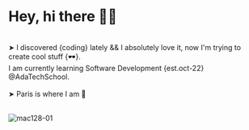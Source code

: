 # Hey,  hi there 🖖🏼 
<br />
➤ I discovered {coding} lately &&  I absolutely love it, now I'm trying to create cool stuff {🕶}. <br />
I am currently learning Software Development {est.oct-22} @AdaTechSchool.
<br />
<br />
➤ Paris is where I am 📍 <br /> <br />


![mac128-01](https://user-images.githubusercontent.com/102388803/210119556-fc63ac51-2228-40ab-9393-657d3bd483c2.jpg)

<!-- <sub>Federica Galli / Unsplash</sub>-->
<!-- ![](https://media.giphy.com/media/QWkuGmMgphvmE/giphy.gif)-->
